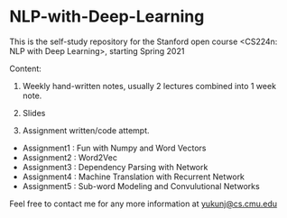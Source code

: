 # NLP-with-Deep-Learning

This is the self-study repository for the Stanford open course <CS224n: NLP with Deep Learning>, starting Spring 2021

Content: 

1. Weekly hand-written notes, usually 2 lectures combined into 1 week note.

2. Slides

3. Assignment written/code attempt.

+ Assignment1 : Fun with Numpy and Word Vectors
+ Assignment2 : Word2Vec
+ Assignment3 : Dependency Parsing with Network
+ Assignment4 : Machine Translation with Recurrent Network
+ Assignment5 : Sub-word Modeling and Convulutional Networks

Feel free to contact me for any more information at yukunj@cs.cmu.edu
